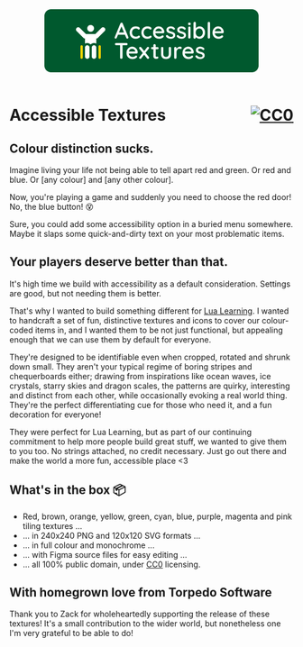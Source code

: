 <center>
    <img src="logo.png" alt="Accessible Textures logo">
</center>

<br>

<h1 style="display:flow-root;">
    Accessible Textures
    <a style="float:right;" rel="license" href="http://creativecommons.org/publicdomain/zero/1.0/">
        <img src="http://i.creativecommons.org/p/zero/1.0/88x31.png" style="border-style: none;" alt="CC0" />
    </a>
</h1>

## Colour distinction sucks.

Imagine living your life not being able to tell apart red and green. Or red and blue. Or [any colour] and [any other colour].

Now, you're playing a game and suddenly you need to choose the red door! No, the blue button! 😵

Sure, you could add some accessibility option in a buried menu somewhere. Maybe it slaps some quick-and-dirty text on your most problematic items.

## Your players deserve better than that.

It's high time we build with accessibility as a default consideration. Settings are good, but not needing them is better.

That's why I wanted to build something different for [Lua Learning](https://twitter.com/LuaLearning). I wanted to handcraft a set of fun, distinctive textures and icons to cover our colour-coded items in, and I wanted them to be not just functional, but appealing enough that we can use them by default for everyone.

They're designed to be identifiable even when cropped, rotated and shrunk down small. They aren't your typical regime of boring stripes and chequerboards either; drawing from inspirations like ocean waves, ice crystals, starry skies and dragon scales, the patterns are quirky, interesting and distinct from each other, while occasionally evoking a real world thing. They're the perfect differentiating cue for those who need it, and a fun decoration for everyone!

They were perfect for Lua Learning, but as part of our continuing commitment to help more people build great stuff, we wanted to give them to you too. No strings attached, no credit necessary. Just go out there and make the world a more fun, accessible place <3

## What's in the box 📦

- Red, brown, orange, yellow, green, cyan, blue, purple, magenta and pink tiling textures ...
- ... in 240x240 PNG and 120x120 SVG formats ...
- ... in full colour and monochrome ...
- ... with Figma source files for easy editing ...
- ... all 100% public domain, under [CC0](http://creativecommons.org/publicdomain/zero/1.0/) licensing.

## With homegrown love from Torpedo Software

Thank you to Zack for wholeheartedly supporting the release of these textures! It's a small contribution to the wider world, but nonetheless one I'm very grateful to be able to do!